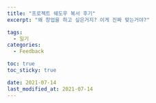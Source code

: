 ```yaml
---
title: "프로젝트 쉐도우 복서 후기"
excerpt: "왜 창업을 하고 싶은거지? 이게 진짜 맞는거야?"

tags:
  - 일기
categories:
  - Feedback

toc: true
toc_sticky: true

date: 2021-07-14
last_modified_at: 2021-07-14
---
```

